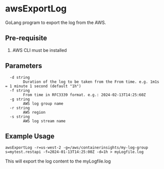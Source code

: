 # awsExportLog
GoLang program to export the log from the AWS.

## Pre-requisite
1. AWS CLI must be installed

## Parameters
```
  -d string
        Duration of the log to be taken from the From time. e.g. 1m1s = 1 minute 1 second (default "1h")
  -f string
        From time in RFC3339 format. e.g.: 2024-02-13T14:25:60Z
  -g string
        AWS log group name
  -r string
        AWS region
  -s string
        AWS log stream name
```

## Example Usage
```
awsExportLog -r=us-west-2 -g=/aws/containerinsights/my-log-group s=mytest.restapi -f=2024-01-13T14:25:00Z -d=1h > myLogfile.log
```
This will export the log content to the myLogfile.log



